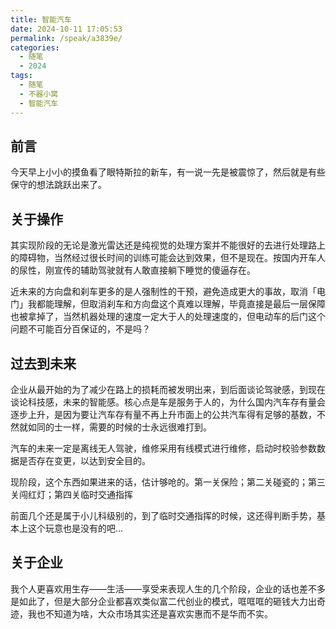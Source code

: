 ```yaml
---
title: 智能汽车
date: 2024-10-11 17:05:53
permalink: /speak/a3839e/
categories:
  - 随笔
  - 2024
tags:
  - 随笔
  - 不器小窝
  - 智能汽车
---
```


## 前言

今天早上小小的摸鱼看了眼特斯拉的新车，有一说一先是被震惊了，然后就是有些保守的想法跳跃出来了。

<!-- more -->

<InArticleAdsense
    data-ad-client="ca-pub-1725717718088510"
    data-ad-slot="4281148213">
</InArticleAdsense>

## 关于操作

其实现阶段的无论是激光雷达还是纯视觉的处理方案并不能很好的去进行处理路上的障碍物，当然经过很长时间的训练可能会达到效果，但不是现在。按国内开车人的尿性，刚宣传的辅助驾驶就有人敢直接躺下睡觉的傻逼存在。

近未来的方向盘和刹车更多的是人强制性的干预，避免造成更大的事故，取消「电门」我都能理解，但取消刹车和方向盘这个真难以理解，毕竟直接是最后一层保障也被拿掉了，当然机器处理的速度一定大于人的处理速度的，但电动车的后门这个问题不可能百分百保证的，不是吗？

## 过去到未来

企业从最开始的为了减少在路上的损耗而被发明出来，到后面谈论驾驶感，到现在谈论科技感，未来的智能感。核心点是车是服务于人的，为什么国内汽车存有量会逐步上升，是因为要让汽车存有量不再上升市面上的公共汽车得有足够的基数，不然就如同的士一样，需要的时候的士永远很难打到。

汽车的未来一定是离线无人驾驶，维修采用有线模式进行维修，启动时校验参数数据是否存在变更，以达到安全目的。

现阶段，这个东西如果进来的话，估计够呛的。第一关保险；第二关碰瓷的；第三关闯红灯；第四关临时交通指挥

前面几个还是属于小儿科级别的，到了临时交通指挥的时候，这还得判断手势，基本上这个玩意也是没有的吧...

## 关于企业

我个人更喜欢用生存——生活——享受来表现人生的几个阶段，企业的话也差不多是如此了，但是大部分企业都喜欢类似富二代创业的模式，哐哐哐的砸钱大力出奇迹，我也不知道为啥，大众市场其实还是喜欢实惠而不是华而不实。


